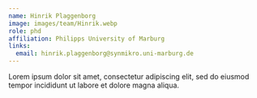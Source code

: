 ```yaml
---
name: Hinrik Plaggenborg
image: images/team/Hinrik.webp
role: phd
affiliation: Philipps University of Marburg
links:
  email: hinrik.plaggenborg@synmikro.uni-marburg.de
---
```


Lorem ipsum dolor sit amet, consectetur adipiscing elit, sed do eiusmod tempor incididunt ut labore et dolore magna aliqua.
